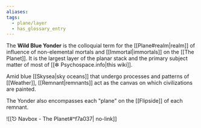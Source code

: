 ```yaml
---
aliases: 
tags:
  - plane/layer
  - has_glossary_entry
---
```

The **Wild Blue Yonder** is the colloquial term for the [[Plane#realm|realm]] of influence of non-elemental mortals and [[Immortal|immortals]] on the [[The Planet]]. It is the largest layer of the planar stack and the primary subject matter of most of [[✼ Psychospace.info|this wiki]]. 

Amid blue [[Skysea|sky oceans]] that undergo processes and patterns of [[Weather]], [[Remnant|remnants]] act as the canvas on which civilizations are painted.

The Yonder also encompasses each "plane" on the [[Flipside]] of each remnant.

![[⎋ Navbox - The Planet#^f7a037| no-link]]
